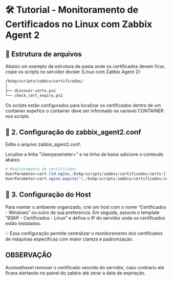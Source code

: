 # 🛠️ Tutorial - Monitoramento de Certificados no Linux com Zabbix Agent 2

## 📁 Estrutura de arquivos

Abaixo um exemplo da estrutura de pasta onde os certificados devem ficar, copie os scripts no servidor docker (Linux com Zabbix Agent 2):

```makefile
/bskp/scripts/zabbix/certificados/
│
├── discover-certs.ps1
└── check_cert_expiry.ps1
```

Os scripts estão configurados para localizar os certificados dentro de um container espefico o container deve ser informado na variavel CONTAINER nos scripts.

## 🔧 2. Configuração do zabbix_agent2.conf

Edite o arquivo zabbix_agent2.conf:

Localize a linha "Userparameter=" e na linha de baixo adicione o conteudo abaixo.

```powershell
# Monitoramento de certificados
UserParameter=cert.lld.nginx,/bskp/scripts/zabbix/certificados/certs-lld.sh
UserParameter=cert.nginx.expira[*],/bskp/scripts/zabbix/certificados/cert-expira.sh $1
```

## 🔧 3. Configuração do Host

Para manter o ambiente organizado, crie um host com o nome “Certificados - Windows” ou outro de sua preferencia.
Em seguida, associe o template “BSKP - Certificados - Linux” e defina o IP do servidor onde os certificados estão instalados.

💡 Essa configuração permite centralizar o monitoramento dos certificados de máquinas específicas com maior clareza e padronização.

## OBSERVAÇÃO

Aconselhavel remover o certificado vencido do servidor, caso contrario ele ficara alertando no painel do zabbix até zerar a data de expiração.
